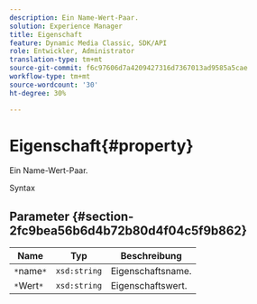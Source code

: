 ```yaml
---
description: Ein Name-Wert-Paar.
solution: Experience Manager
title: Eigenschaft
feature: Dynamic Media Classic, SDK/API
role: Entwickler, Administrator
translation-type: tm+mt
source-git-commit: f6c97606d7a4209427316d7367013ad9585a5cae
workflow-type: tm+mt
source-wordcount: '30'
ht-degree: 30%

---
```



# Eigenschaft{#property}

Ein Name-Wert-Paar.

Syntax

## Parameter {#section-2fc9bea56b6d4b72b80d4f04c5f9b862}

| Name | Typ | Beschreibung |
|---|---|---|
| `*`name`*` | `xsd:string` | Eigenschaftsname. |
| `*`Wert`*` | `xsd:string` | Eigenschaftswert. |

